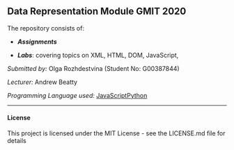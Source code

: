 ## Data Representation Module GMIT 2020

The repository consists of:

- ***Assignments***

- ***Labs***: covering topics on XML, HTML, DOM, JavaScript, 


*Submitted by:* Olga Rozhdestvina (Student No: G00387844) 

*Lecturer:* Andrew Beatty 

*Programming Language used:* [JavaScript](https://www.javascript.com/)[Python](https://www.python.org/)


------

#### License

This project is licensed under the MIT License - see the LICENSE.md file for details
